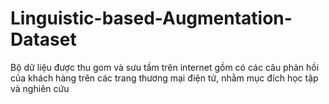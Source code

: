 # Linguistic-based-Augmentation-Dataset
Bộ dữ liệu được thu gom và sưu tầm trên internet gồm có các câu phản hồi của khách hàng trên các trang thương mại điện tử, nhằm mục đích học tập và nghiên cứu
